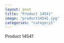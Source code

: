 ```yaml
---
layout: post
title: "Product 14541"
image: "product14541.jpg"
categories: "category1"
---
```

Product 14541
